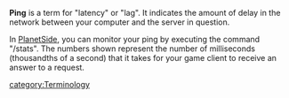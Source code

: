 **Ping** is a term for "latency" or "lag". It indicates the amount of
delay in the network between your computer and the server in question.

In [PlanetSide](../PlanetSide.md), you can monitor your ping by
executing the command "/stats". The numbers shown represent the number
of milliseconds (thousandths of a second) that it takes for your game
client to receive an answer to a request.

[category:Terminology](category:Terminology.md)
